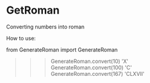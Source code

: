 # GetRoman
Converting numbers into roman


How to use:

from GenerateRoman import GenerateRoman

>>> GenerateRoman.convert(10)
'X'
>>> GenerateRoman.convert(100)
'C'
>>> GenerateRoman.convert(167)
'CLXVII'
